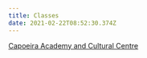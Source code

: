 ```yaml
---
title: Classes
date: 2021-02-22T08:52:30.374Z
---
```

[Capoeira Academy and Cultural Centre](https://goo.gl/maps/HmgjNiSDD2eQnZXP9)
